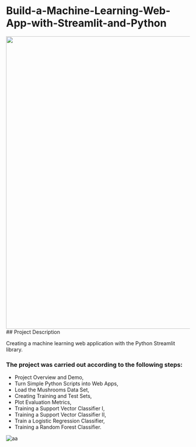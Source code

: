 # Build-a-Machine-Learning-Web-App-with-Streamlit-and-Python
<img src="https://user-images.githubusercontent.com/65929471/92024589-c193e980-ed34-11ea-8859-0358931fae30.png" width="800"> 
## Project Description

Creating a machine learning web application with the Python Streamlit library.

### The project was carried out according to the following steps: 
- Project Overview and Demo,
- Turn Simple Python Scripts into Web Apps,
- Load the Mushrooms Data Set,
- Creating Training and Test Sets,
- Plot Evaluation Metrics,
- Training a Support Vector Classifier I,
- Training a Support Vector Classifier II,
- Train a Logistic Regression Classifier,
- Training a Random Forest Classifier.

![aa](https://user-images.githubusercontent.com/65929471/89193696-c1a99980-d57c-11ea-86d3-9ae0796bf046.gif)
